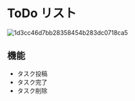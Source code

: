 # ToDo リスト

![1d3cc46d7bb28358454b283dc0718ca5](https://user-images.githubusercontent.com/53207844/110335760-8bc71900-8067-11eb-9e11-ccbd2910186e.gif)

## 機能
- タスク投稿
- タスク完了
- タスク削除
